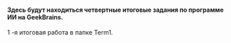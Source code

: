 #### Здесь будут находиться четвертные итоговые задания по программе ИИ на GeekBrains.
1 -я итоговая работа в папке Term1.
